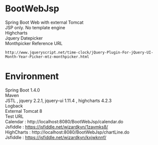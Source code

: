 # BootWebJsp
Spring Boot Web with external Tomcat
<br>
JSP only. No template engine<br>
Highcharts <br>
Jquery Datepicker <br> 
Monthpicker Reference URL
```
http://www.jqueryscript.net/time-clock/jQuery-Plugin-For-jQuery-UI-Month-Year-Picker-mtz-monthpicker.html
```
# Environment
Spring Boot 1.4.0<br>
Maven<br>
JSTL , jquery 2.2.1, jquery-ui 1.11.4 , highcharts 4.2.3<br>
Logback<br>
External Tomcat 8<br>
Test URL <br>
Calendar : http://localhost:8080/BootWebJsp/calendar.do<br>
Jsfiddle : https://jsfiddle.net/wizardkyn/1zavmks8/<br>
HighCharts : http://localhost:8080/BootWebJsp/chartLine.do<br>
Jsfiddle : https://jsfiddle.net/wizardkyn/kxjwknnf/
